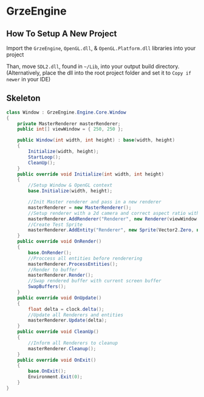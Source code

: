 # GrzeEngine

## How To Setup A New Project
Import the `GrzeEngine`, `OpenGL.dll`, & `OpenGL.Platform.dll` libraries into your project

Than, move `SDL2.dll`, found in `~/Lib`, into your output build directory. (Alternatively, place the dll into the root project folder and set it to `Copy if newer` in your IDE)

## Skeleton

```C#
class Window : GrzeEngine.Engine.Core.Window
{
    private MasterRenderer masterRenderer;
    public int[] viewWindow = { 250, 250 };

    public Window(int width, int height) : base(width, height)
    {
        Initialize(width, height);
        StartLoop();
        CleanUp();
    }
    public override void Initialize(int width, int height)
    {
        //Setup Window & OpenGL context
        base.Initialize(width, height);

        //Init Master renderer and pass in a new renderer
        masterRenderer = new MasterRenderer();
        //Setup renderer with a 2d camera and correct aspect ratio with the viewWindow
        masterRenderer.AddRenderer("Renderer", new Renderer(viewWindow[0], (int)(viewWindow[1] / this.aspectRatio), new Camera2D(), new Static2DShader()));
        //Create Test Sprite
        masterRenderer.AddEntity("Renderer", new Sprite(Vector2.Zero, new Vector2(10, 10), Vector2.Zero, masterRenderer.GetShader("Renderer")));
    }
    public override void OnRender()
    {
        base.OnRender();
        //Proccess all entities before renderering
        masterRenderer.ProcessEntities();
        //Render to buffer
        masterRenderer.Render();
        //Swap rendered buffer with current screen buffer
        SwapBuffers();
    }
    public override void OnUpdate()
    {
        float delta = clock.delta();
        //Update all Renderers and entities
        masterRenderer.Update(delta);
    }
    public override void CleanUp()
    {
        //Inform all Renderers to cleanup
        masterRenderer.Cleanup();
    }
    public override void OnExit()
    {
        base.OnExit();
        Environment.Exit(0);
    }
}
```
